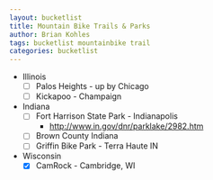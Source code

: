 ```yaml
---
layout: bucketlist
title: Mountain Bike Trails & Parks
author: Brian Kohles
tags: bucketlist mountainbike trail
categories: bucketlist
---
```

* Illinois
  - [ ] Palos Heights - up by Chicago
  - [ ] Kickapoo - Champaign
* Indiana
  - [ ] Fort Harrison State Park - Indianapolis
    - http://www.in.gov/dnr/parklake/2982.htm
  - [ ] Brown County Indiana
  - [ ] Griffin Bike Park - Terra Haute IN
* Wisconsin
  - [x] CamRock - Cambridge, WI